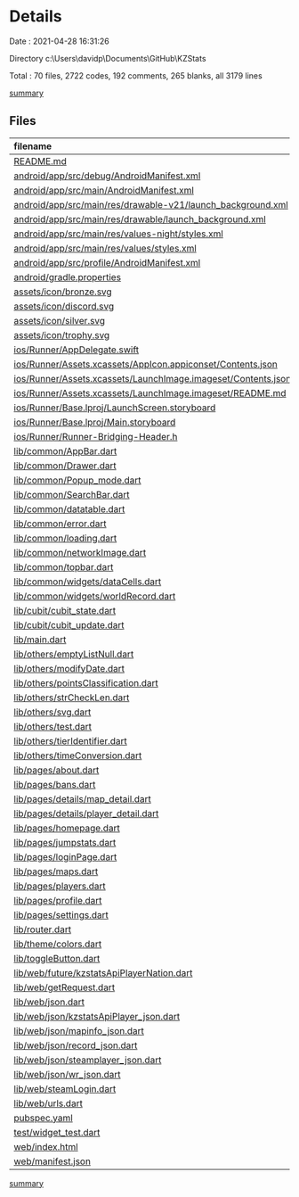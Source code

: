 # Details

Date : 2021-04-28 16:31:26

Directory c:\Users\davidp\Documents\GitHub\KZStats

Total : 70 files,  2722 codes, 192 comments, 265 blanks, all 3179 lines

[summary](results.md)

## Files
| filename | language | code | comment | blank | total |
| :--- | :--- | ---: | ---: | ---: | ---: |
| [README.md](/README.md) | Markdown | 2 | 0 | 3 | 5 |
| [android/app/src/debug/AndroidManifest.xml](/android/app/src/debug/AndroidManifest.xml) | XML | 4 | 3 | 1 | 8 |
| [android/app/src/main/AndroidManifest.xml](/android/app/src/main/AndroidManifest.xml) | XML | 30 | 11 | 1 | 42 |
| [android/app/src/main/res/drawable-v21/launch_background.xml](/android/app/src/main/res/drawable-v21/launch_background.xml) | XML | 4 | 7 | 2 | 13 |
| [android/app/src/main/res/drawable/launch_background.xml](/android/app/src/main/res/drawable/launch_background.xml) | XML | 4 | 7 | 2 | 13 |
| [android/app/src/main/res/values-night/styles.xml](/android/app/src/main/res/values-night/styles.xml) | XML | 9 | 9 | 1 | 19 |
| [android/app/src/main/res/values/styles.xml](/android/app/src/main/res/values/styles.xml) | XML | 9 | 9 | 1 | 19 |
| [android/app/src/profile/AndroidManifest.xml](/android/app/src/profile/AndroidManifest.xml) | XML | 4 | 3 | 1 | 8 |
| [android/gradle.properties](/android/gradle.properties) | Properties | 3 | 0 | 1 | 4 |
| [assets/icon/bronze.svg](/assets/icon/bronze.svg) | XML | 39 | 1 | 0 | 40 |
| [assets/icon/discord.svg](/assets/icon/discord.svg) | XML | 1 | 0 | 0 | 1 |
| [assets/icon/silver.svg](/assets/icon/silver.svg) | XML | 39 | 1 | 0 | 40 |
| [assets/icon/trophy.svg](/assets/icon/trophy.svg) | XML | 60 | 1 | 1 | 62 |
| [ios/Runner/AppDelegate.swift](/ios/Runner/AppDelegate.swift) | Swift | 12 | 0 | 2 | 14 |
| [ios/Runner/Assets.xcassets/AppIcon.appiconset/Contents.json](/ios/Runner/Assets.xcassets/AppIcon.appiconset/Contents.json) | JSON | 122 | 0 | 1 | 123 |
| [ios/Runner/Assets.xcassets/LaunchImage.imageset/Contents.json](/ios/Runner/Assets.xcassets/LaunchImage.imageset/Contents.json) | JSON | 23 | 0 | 1 | 24 |
| [ios/Runner/Assets.xcassets/LaunchImage.imageset/README.md](/ios/Runner/Assets.xcassets/LaunchImage.imageset/README.md) | Markdown | 3 | 0 | 2 | 5 |
| [ios/Runner/Base.lproj/LaunchScreen.storyboard](/ios/Runner/Base.lproj/LaunchScreen.storyboard) | XML | 36 | 1 | 1 | 38 |
| [ios/Runner/Base.lproj/Main.storyboard](/ios/Runner/Base.lproj/Main.storyboard) | XML | 25 | 1 | 1 | 27 |
| [ios/Runner/Runner-Bridging-Header.h](/ios/Runner/Runner-Bridging-Header.h) | C++ | 1 | 0 | 1 | 2 |
| [lib/common/AppBar.dart](/lib/common/AppBar.dart) | Dart | 23 | 2 | 5 | 30 |
| [lib/common/Drawer.dart](/lib/common/Drawer.dart) | Dart | 90 | 0 | 6 | 96 |
| [lib/common/Popup_mode.dart](/lib/common/Popup_mode.dart) | Dart | 62 | 0 | 4 | 66 |
| [lib/common/SearchBar.dart](/lib/common/SearchBar.dart) | Dart | 87 | 2 | 7 | 96 |
| [lib/common/datatable.dart](/lib/common/datatable.dart) | Dart | 154 | 0 | 15 | 169 |
| [lib/common/error.dart](/lib/common/error.dart) | Dart | 36 | 0 | 2 | 38 |
| [lib/common/loading.dart](/lib/common/loading.dart) | Dart | 26 | 0 | 2 | 28 |
| [lib/common/networkImage.dart](/lib/common/networkImage.dart) | Dart | 36 | 0 | 2 | 38 |
| [lib/common/topbar.dart](/lib/common/topbar.dart) | Dart | 14 | 0 | 3 | 17 |
| [lib/common/widgets/dataCells.dart](/lib/common/widgets/dataCells.dart) | Dart | 118 | 0 | 9 | 127 |
| [lib/common/widgets/worldRecord.dart](/lib/common/widgets/worldRecord.dart) | Dart | 33 | 0 | 2 | 35 |
| [lib/cubit/cubit_state.dart](/lib/cubit/cubit_state.dart) | Dart | 24 | 1 | 8 | 33 |
| [lib/cubit/cubit_update.dart](/lib/cubit/cubit_update.dart) | Dart | 41 | 0 | 12 | 53 |
| [lib/main.dart](/lib/main.dart) | Dart | 30 | 1 | 6 | 37 |
| [lib/others/emptyListNull.dart](/lib/others/emptyListNull.dart) | Dart | 3 | 0 | 1 | 4 |
| [lib/others/modifyDate.dart](/lib/others/modifyDate.dart) | Dart | 6 | 0 | 1 | 7 |
| [lib/others/pointsClassification.dart](/lib/others/pointsClassification.dart) | Dart | 29 | 0 | 2 | 31 |
| [lib/others/strCheckLen.dart](/lib/others/strCheckLen.dart) | Dart | 3 | 0 | 1 | 4 |
| [lib/others/svg.dart](/lib/others/svg.dart) | Dart | 17 | 0 | 4 | 21 |
| [lib/others/test.dart](/lib/others/test.dart) | Dart | 0 | 0 | 2 | 2 |
| [lib/others/tierIdentifier.dart](/lib/others/tierIdentifier.dart) | Dart | 20 | 0 | 6 | 26 |
| [lib/others/timeConversion.dart](/lib/others/timeConversion.dart) | Dart | 36 | 2 | 7 | 45 |
| [lib/pages/about.dart](/lib/pages/about.dart) | Dart | 13 | 0 | 3 | 16 |
| [lib/pages/bans.dart](/lib/pages/bans.dart) | Dart | 11 | 0 | 3 | 14 |
| [lib/pages/details/map_detail.dart](/lib/pages/details/map_detail.dart) | Dart | 161 | 4 | 8 | 173 |
| [lib/pages/details/player_detail.dart](/lib/pages/details/player_detail.dart) | Dart | 182 | 4 | 8 | 194 |
| [lib/pages/homepage.dart](/lib/pages/homepage.dart) | Dart | 269 | 10 | 8 | 287 |
| [lib/pages/jumpstats.dart](/lib/pages/jumpstats.dart) | Dart | 11 | 0 | 3 | 14 |
| [lib/pages/loginPage.dart](/lib/pages/loginPage.dart) | Dart | 8 | 0 | 3 | 11 |
| [lib/pages/maps.dart](/lib/pages/maps.dart) | Dart | 11 | 0 | 3 | 14 |
| [lib/pages/players.dart](/lib/pages/players.dart) | Dart | 11 | 0 | 3 | 14 |
| [lib/pages/profile.dart](/lib/pages/profile.dart) | Dart | 11 | 0 | 3 | 14 |
| [lib/pages/settings.dart](/lib/pages/settings.dart) | Dart | 47 | 0 | 5 | 52 |
| [lib/router.dart](/lib/router.dart) | Dart | 60 | 1 | 3 | 64 |
| [lib/theme/colors.dart](/lib/theme/colors.dart) | Dart | 9 | 0 | 2 | 11 |
| [lib/toggleButton.dart](/lib/toggleButton.dart) | Dart | 47 | 3 | 6 | 56 |
| [lib/web/future/kzstatsApiPlayerNation.dart](/lib/web/future/kzstatsApiPlayerNation.dart) | Dart | 24 | 1 | 2 | 27 |
| [lib/web/getRequest.dart](/lib/web/getRequest.dart) | Dart | 21 | 2 | 3 | 26 |
| [lib/web/json.dart](/lib/web/json.dart) | Dart | 5 | 0 | 1 | 6 |
| [lib/web/json/kzstatsApiPlayer_json.dart](/lib/web/json/kzstatsApiPlayer_json.dart) | Dart | 61 | 3 | 6 | 70 |
| [lib/web/json/mapinfo_json.dart](/lib/web/json/mapinfo_json.dart) | Dart | 38 | 3 | 6 | 47 |
| [lib/web/json/record_json.dart](/lib/web/json/record_json.dart) | Dart | 66 | 3 | 6 | 75 |
| [lib/web/json/steamplayer_json.dart](/lib/web/json/steamplayer_json.dart) | Dart | 81 | 0 | 11 | 92 |
| [lib/web/json/wr_json.dart](/lib/web/json/wr_json.dart) | Dart | 101 | 3 | 7 | 111 |
| [lib/web/steamLogin.dart](/lib/web/steamLogin.dart) | Dart | 0 | 27 | 1 | 28 |
| [lib/web/urls.dart](/lib/web/urls.dart) | Dart | 59 | 6 | 7 | 72 |
| [pubspec.yaml](/pubspec.yaml) | YAML | 34 | 35 | 11 | 80 |
| [test/widget_test.dart](/test/widget_test.dart) | Dart | 14 | 10 | 7 | 31 |
| [web/index.html](/web/index.html) | HTML | 26 | 15 | 5 | 46 |
| [web/manifest.json](/web/manifest.json) | JSON | 23 | 0 | 1 | 24 |

[summary](results.md)